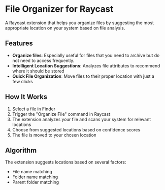 # File Organizer for Raycast

A Raycast extension that helps you organize files by suggesting the most appropriate location on your system based on file analysis.

## Features

- **Organize files**: Especially useful for files that you need to archive but do not need to access frequently.
- **Intelligent Location Suggestions**: Analyzes file attributes to recommend where it should be stored
- **Quick File Organization**: Move files to their proper location with just a few clicks

## How It Works

1. Select a file in Finder
2. Trigger the "Organize File" command in Raycast
3. The extension analyzes your file and scans your system for relevant locations
4. Choose from suggested locations based on confidence scores
5. The file is moved to your chosen location

## Algorithm

The extension suggests locations based on several factors:

- File name matching
- Folder name matching
- Parent folder matching
